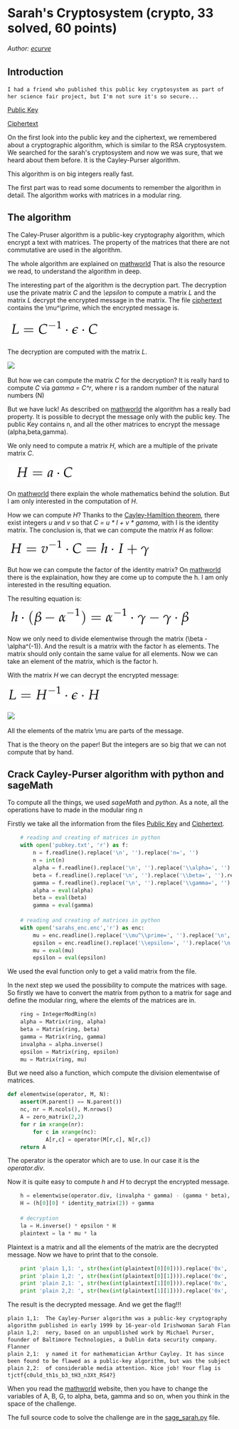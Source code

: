 # Sarah's Cryptosystem (crypto, 33 solved, 60 points)
###### Author: [ecurve](https://github.com/Pascalao)

## Introduction
```
I had a friend who published this public key cryptosystem as part of her science fair project, but I'm not sure it's so secure...
```

[Public Key](https://github.com/Lev9L-Team/ctf/tree/master/2018-08-07_tjctf/sarahs_crypto/pubkey.txt)

[Ciphertext](https://github.com/Lev9L-Team/ctf/tree/master/2018-08-07_tjctf/sarahs_crypto/sarahs_enc.enc)

On the first look into the public key and the ciphertext, we remembered about a cryptographic algorithm,
which is similar to the RSA cryptosystem. We searched for the sarah's cryptosystem and now we was sure,
that we heard about them before. It is the Cayley-Purser algorithm. 

This algorithm is on big integers really fast. 

The first part was to read some documents to remember the algorithm in detail. 
The algorithm works with matrices in a modular ring. 

## The algorithm

The Caley-Pruser algorithm is a public-key cryptography algorithm, which encrypt a text with matrices.
The property of the matrices that there are not commutative are used in the algorithm.

The whole algorithm are explained on [mathworld](http://mathworld.wolfram.com/Cayley-PurserAlgorithm.html)
That is also the resource we read, to understand the algorithm in deep.

The interesting part of the algorithm is the decryption part. The decryption use the private matrix *C* 
and the *\epsilon* to compute a matrix *L* and the matrix *L* decrypt the encrypted message in the matrix.
The file [ciphertext](https://github.com/Lev9L-Team/ctf/tree/master/2018-08-07_tjctf/sarahs_crypto/sarahs_enc.enc)
contains the \mu^\prime, which the encrypted message is. 

![](L_equation.png)

The decryption are computed with the matrix *L*.

![](decryption.png)

But how we can compute the matrix *C* for the decryption? 
It is really hard to compute *C* via *gamma = C^r*, where r is a random number of the natural numbers (N)

But we have luck! As described on [mathworld](http://mathworld.wolfram.com/Cayley-PurserAlgorithm.html)
the algorithm has a really bad property. It is possible to decrypt the message only with 
the public key. The public Key contains n, and all the other matrices to encrypt the message (alpha,beta,gamma).

We only need to compute a matrix *H*, which are a multiple of the private matrix *C*.

![](h_property.png)

On [mathworld](http://mathworld.wolfram.com/Cayley-PurserAlgorithm.html) there explain the whole mathematics
behind the solution. But I am only interested in the computation of *H*.

How we can compute *H*?
Thanks to the [Cayley-Hamiltion theorem](http://mathworld.wolfram.com/Cayley-HamiltonTheorem.html),
there exist integers *u* and *v* so that *C = u \* I + v \* gamma*, with I is the identity matrix.
The conclusion is, that we can compute the matrix *H* as follow:

![](H_equation.png)

But how we can compute the factor of the identity matrix?
On [mathworld](http://mathworld.wolfram.com/Cayley-PurserAlgorithm.html) there is the explaination, 
how they are come up to compute the h. I am only interested in the resulting equation.

The resulting equation is:

![](h_equation.png)

Now we only need to divide elementwise through the matrix (\beta - \alpha^(-1)).
And the result is a matrix with the factor h as elements.
The matrix should only contain the same value for all elements. 
Now we can take an element of the matrix, which is the factor h. 

With the matrix *H* we can decrypt the encrypted message:

![](L_H_equation.png)

![](decryption.png)

All the elements of the matrix \mu are parts of the message.

That is the theory on the paper!
But the integers are so big that we can not compute that by hand. 

## Crack Cayley-Purser algorithm with python and sageMath

To compute all the things, we used *sageMath* and *python*. 
As a note, all the operations have to made in the modular ring *n*

Firstly we take all the information from the files [Public Key](https://github.com/Lev9L-Team/ctf/tree/master/2018-08-07_tjctf/sarahs_crypto/pubkey.txt)
and [Ciphertext](https://github.com/Lev9L-Team/ctf/tree/master/2018-08-07_tjctf/sarahs_crypto/sarahs_enc.enc).

```python
    # reading and creating of matrices in python
    with open('pubkey.txt', 'r') as f:
        n = f.readline().replace('\n', '').replace('n=', '')
        n = int(n)
        alpha = f.readline().replace('\n', '').replace('\\alpha=', '').replace(' ', ',')
        beta = f.readline().replace('\n', '').replace('\\beta=', '').replace(' ', ',')
        gamma = f.readline().replace('\n', '').replace('\\gamma=', '').replace(' ', ',')
        alpha = eval(alpha)
        beta = eval(beta)
        gamma = eval(gamma)

    # reading and creating of matrices in python
    with open('sarahs_enc.enc','r') as enc:
        mu = enc.readline().replace('\\mu^\\prime=', '').replace('\n', '').replace(' ', ',')
        epsilon = enc.readline().replace('\\epsilon=', '').replace('\n', '').replace(' ', ',')
        mu = eval(mu)
        epsilon = eval(epsilon)
```

We used the eval function only to get a valid matrix from the file.

In the next step we used the possibility to compute the matrices with sage.
So firstly we have to convert the matrix from python to a matrix for sage and define the modular ring,
where the elemts of the matrices are in. 

```python
    ring = IntegerModRing(n)
    alpha = Matrix(ring, alpha)
    beta = Matrix(ring, beta)
    gamma = Matrix(ring, gamma)
    invalpha = alpha.inverse()
    epsilon = Matrix(ring, epsilon)
    mu = Matrix(ring, mu)
```

But we need also a function, which compute the division elementwise of matrices.

```python
def elementwise(operator, M, N):
    assert(M.parent() == N.parent())
    nc, nr = M.ncols(), M.nrows()
    A = zero_matrix(2,2)
    for r in xrange(nr):
        for c in xrange(nc):
            A[r,c] = operator(M[r,c], N[r,c])
    return A
```

The operator is the operator which are to use. In our case it is the *operator.div*.

Now it is quite easy to compute *h* and *H* to decrypt the encrypted message.

```python
    h = elementwise(operator.div, (invalpha * gamma) - (gamma * beta), beta - invalpha)
    H = (h[0][0] * identity_matrix(2)) + gamma
    
    # decryption
    la = H.inverse() * epsilon * H
    plaintext = la * mu * la
```

Plaintext is a matrix and all the elements of the matrix are the decrypted message. 
Now we have to print that to the console. 

```python
    print 'plain 1,1: ', str(hex(int(plaintext[0][0]))).replace('0x', '')[:-1].decode('hex')
    print 'plain 1,2: ', str(hex(int(plaintext[0][1]))).replace('0x', '')[:-1].decode('hex')
    print 'plain 2,1: ', str(hex(int(plaintext[1][0]))).replace('0x', '')[:-1].decode('hex')
    print 'plain 2,2: ', str(hex(int(plaintext[1][1]))).replace('0x', '')[:-1].decode('hex')
```

The result is the decrypted message. And we get the flag!!!

```
plain 1,1:  The Cayley-Purser algorithm was a public-key cryptography algorithm published in early 1999 by 16-year-old Irishwoman Sarah Flan
plain 1,2:  nery, based on an unpublished work by Michael Purser, founder of Baltimore Technologies, a Dublin data security company. Flanner
plain 2,1:  y named it for mathematician Arthur Cayley. It has since been found to be flawed as a public-key algorithm, but was the subject 
plain 2,2:  of considerable media attention. Nice job! Your flag is tjctf{c0uld_th1s_b3_tH3_n3Xt_RS4?}
```

When you read the [mathworld](http://mathworld.wolfram.com/Cayley-PurserAlgorithm.html) website, 
then you have to change the variables of A, B, G, to alpha, beta, gamma and so on, when you think in the space of the challenge.

The full source code to solve the challenge are in the [sage_sarah.py](https://github.com/Lev9L-Team/ctf/tree/master/2018-08-07_tjctf/sarahs_crypto/sage_sarah.py) file.